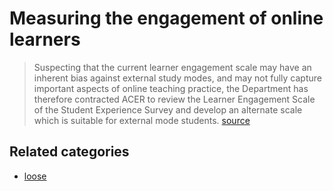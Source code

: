 # Measuring the engagement of online learners

> Suspecting that the current learner engagement scale may have an inherent bias against external study modes, and may not fully capture important aspects of online teaching practice, the Department has therefore contracted ACER to review the Learner Engagement Scale of the Student Experience Survey and develop an alternate scale which is suitable for external mode students. [source](https://rd.acer.org/article/measuring-the-engagement-of-online-learners)

## Related categories

- [loose](../loose)

